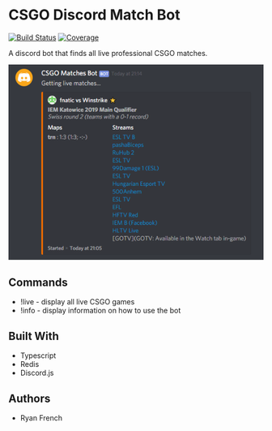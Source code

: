 # CSGO Discord Match Bot

[![Build Status](https://travis-ci.org/rfrenchy/DiscordCSGOMatches.svg?branch=master)](https://travis-ci.org/rfrenchy/DiscordCSGOMatches)
[![Coverage](https://codecov.io/gh/rfrenchy/DiscordCSGOMatches/branch/master/graph/badge.svg)](https://codecov.io/gh/rfrenchy/DiscordCSGOMatches)

A discord bot that finds all live professional CSGO matches.

![example](./img/example.PNG)

## Commands

* !live - display all live CSGO games
* !info - display information on how to use the bot

## Built With

* Typescript
* Redis
* Discord.js

## Authors

* Ryan French